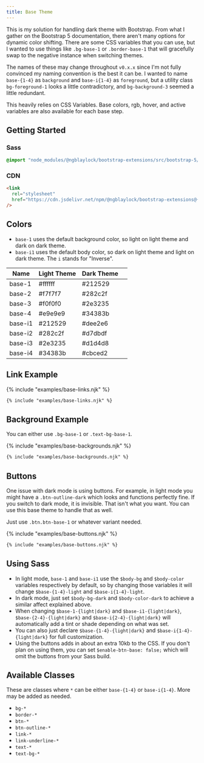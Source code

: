 ```yaml
---
title: Base Theme
---
```


This is my solution for handling dark theme with Bootstrap. From what I gather on the Bootstrap 5 documentation, there aren't many options for dynamic color shifting. There are some CSS variables that you can use, but I wanted to use things like `.bg-base-1` or `.border-base-1` that will gracefully swap to the negative instance when switching themes.

The names of these may change throughout `v0.x.x` since I'm not fully convinced my naming convention is the best it can be. I wanted to name `base-{1-4}` as `background` and `base-i{1-4}` as `foreground`, but a utility class `bg-foreground-1` looks a little contradictory, and `bg-background-3` seemed a little redundant.

This heavily relies on CSS Variables. Base colors, rgb, hover, and active variables are also available for each base step.

## Getting Started

### Sass

```scss
@import "node_modules/@ngblaylock/bootstrap-extensions/src/bootstrap-5/scss/_base-theme.scss";
```

### CDN

```html
<link
  rel="stylesheet"
  href="https://cdn.jsdelivr.net/npm/@ngblaylock/bootstrap-extensions@{{pkg.version}}/dist/bootstrap-5/css/base-theme.min.css"
/>
```

## Colors

- `base-1` uses the default background color, so light on light theme and dark on dark theme.
- `base-i1` uses the default body color, so dark on light theme and light on dark theme. The `i` stands for "Inverse".

| Name    | Light Theme | Dark Theme |                                    |
| ------- | ----------- | ---------- | ---------------------------------- |
| base-1  | #ffffff     | #212529    | <div class="p-2 bg-base-1"></div>  |
| base-2  | #f7f7f7     | #282c2f    | <div class="p-2 bg-base-2"></div>  |
| base-3  | #f0f0f0     | #2e3235    | <div class="p-2 bg-base-3"></div>  |
| base-4  | #e9e9e9     | #34383b    | <div class="p-2 bg-base-4"></div>  |
| base-i1 | #212529     | #dee2e6    | <div class="p-2 bg-base-i1"></div> |
| base-i2 | #282c2f     | #d7dbdf    | <div class="p-2 bg-base-i2"></div> |
| base-i3 | #2e3235     | #d1d4d8    | <div class="p-2 bg-base-i3"></div> |
| base-i4 | #34383b     | #cbced2    | <div class="p-2 bg-base-i4"></div> |

## Link Example

{% include "examples/base-links.njk" %}

```html
{% include "examples/base-links.njk" %}
```

## Background Example

You can either use `.bg-base-1` or `.text-bg-base-1`.

{% include "examples/base-backgrounds.njk" %}

```html
{% include "examples/base-backgrounds.njk" %}
```

## Buttons

One issue with dark mode is using buttons. For example, in light mode you might have a `.btn-outline-dark` which looks and functions perfectly fine. If you switch to dark mode, it is invisible. That isn't what you want. You can use this base theme to handle that as well.

Just use `.btn.btn-base-1` or whatever variant needed.

{% include "examples/base-buttons.njk" %}

```html
{% include "examples/base-buttons.njk" %}
```

## Using Sass

- In light mode, `base-1` and `base-i1` use the `$body-bg` and `$body-color` variables respectively by default, so by changing those variables it will change `$base-{1-4}-light` and `$base-i{1-4}-light`.
- In dark mode, just set `$body-bg-dark` and `$body-color-dark` to achieve a similar affect explained above.
- When changing `$base-1-{light|dark}` and `$base-i1-{light|dark}`, `$base-{2-4}-{light|dark}` and `$base-i{2-4}-{light|dark}` will automatically add a tint or shade depending on what was set.
- You can also just declare `$base-{1-4}-{light|dark}` and `$base-i{1-4}-{light|dark}` for full customization.
- Using the buttons adds in about an extra 10kb to the CSS. If you don't plan on using them, you can set `$enable-btn-base: false;` which will omit the buttons from your Sass build.

## Available Classes

These are classes where `*` can be either `base-{1-4}` or `base-i{1-4}`. More may be added as needed.

- `bg-*`
- `border-*`
- `btn-*`
- `btn-outline-*`
- `link-*`
- `link-underline-*`
- `text-*`
- `text-bg-*`